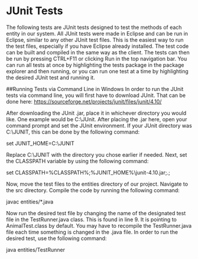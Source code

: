 # JUnit Tests

The following tests are JUnit tests designed to test the methods of each entity in our system. All JUnit tests were made in Eclipse and can be run in Eclipse, similar to any other JUnit test files. This is the easiest way to run the test files, especially if you have Eclipse already installed. The test code can be built and compiled in the same way as the client. The tests can then be run by pressing CTRL+F11 or clicking Run in the top navigation bar. You can run all tests at once by highlighting the tests package in the package explorer and then running, or you can run one test at a time by highlighting the desired JUnit test and running it.

##Running Tests via Command Line in Windows
In order to run the JUnit tests via command line, you will first have to download JUnit. That can be done here: https://sourceforge.net/projects/junit/files/junit/4.10/

After downloading the JUnit .jar, place it in whichever directory you would like. One example would be C:\JUnit. After placing the .jar here, open your command prompt and set the JUnit environment. If your JUnit directory was C:\JUNIT, this can be done by the following command:

set JUNIT_HOME=C:\JUNIT

Replace C:\JUNIT with the directory you chose earlier if needed. Next, set the CLASSPATH variable by using the following command: 

set CLASSPATH=%CLASSPATH%;%JUNIT_HOME%\junit-4.10.jar;.;

Now, move the test files to the entities directory of our project. Navigate to the src directory. Compile the code by running the following command:

javac entities/*.java

Now run the desired test file by changing the name of the designated test file in the TestRunner.java class. This is found in line 9. It is pointing to AnimalTest.class by default. You may have to recompile the TestRunner.java file each time something is changed in the .java file. In order to run the desired test, use the following command:

java entities/TestRunner
